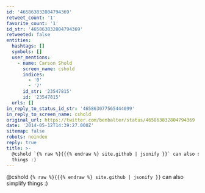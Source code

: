 ```yaml
---
id: '465863832804794369'
retweet_count: '1'
favorite_count: '1'
id_str: '465863832804794369'
retweeted: false
entities:
  hashtags: []
  symbols: []
  user_mentions:
    - name: Carson Shold
      screen_name: cshold
      indices:
        - '0'
        - '7'
      id_str: '23547815'
      id: '23547815'
  urls: []
in_reply_to_status_id_str: '465863077565444099'
in_reply_to_screen_name: cshold
original_url: https://twitter.com/benbalter/status/465863832804794369
date: '2014-05-12T14:39:27.000Z'
sitemap: false
robots: noindex
reply: true
title: >-
  @cshold `{% raw %}{{{% endraw %} site.github | jsonify }}` can also simplify
  things :)
---
```


@cshold `{% raw %}{{{% endraw %} site.github | jsonify }}` can also simplify things :)